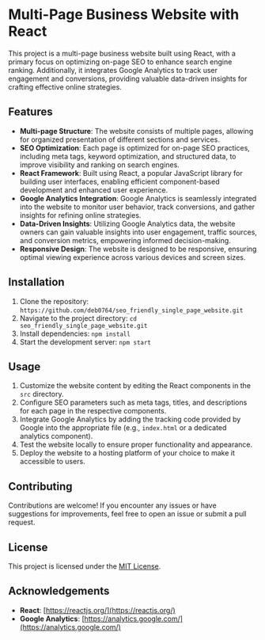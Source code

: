 # Multi-Page Business Website with React

This project is a multi-page business website built using React, with a primary focus on optimizing on-page SEO to enhance search engine ranking. Additionally, it integrates Google Analytics to track user engagement and conversions, providing valuable data-driven insights for crafting effective online strategies.

## Features

- **Multi-page Structure**: The website consists of multiple pages, allowing for organized presentation of different sections and services.
- **SEO Optimization**: Each page is optimized for on-page SEO practices, including meta tags, keyword optimization, and structured data, to improve visibility and ranking on search engines.
- **React Framework**: Built using React, a popular JavaScript library for building user interfaces, enabling efficient component-based development and enhanced user experience.
- **Google Analytics Integration**: Google Analytics is seamlessly integrated into the website to monitor user behavior, track conversions, and gather insights for refining online strategies.
- **Data-Driven Insights**: Utilizing Google Analytics data, the website owners can gain valuable insights into user engagement, traffic sources, and conversion metrics, empowering informed decision-making.
- **Responsive Design**: The website is designed to be responsive, ensuring optimal viewing experience across various devices and screen sizes.

## Installation

1. Clone the repository: `https://github.com/deb0764/seo_friendly_single_page_website.git`
2. Navigate to the project directory: `cd seo_friendly_single_page_website.git`
3. Install dependencies: `npm install`
4. Start the development server: `npm start`

## Usage

1. Customize the website content by editing the React components in the `src` directory.
2. Configure SEO parameters such as meta tags, titles, and descriptions for each page in the respective components.
3. Integrate Google Analytics by adding the tracking code provided by Google into the appropriate file (e.g., `index.html` or a dedicated analytics component).
4. Test the website locally to ensure proper functionality and appearance.
5. Deploy the website to a hosting platform of your choice to make it accessible to users.

## Contributing

Contributions are welcome! If you encounter any issues or have suggestions for improvements, feel free to open an issue or submit a pull request.

## License

This project is licensed under the [MIT License](LICENSE).

## Acknowledgements

- **React**: [https://reactjs.org/](https://reactjs.org/)
- **Google Analytics**: [https://analytics.google.com/](https://analytics.google.com/)
